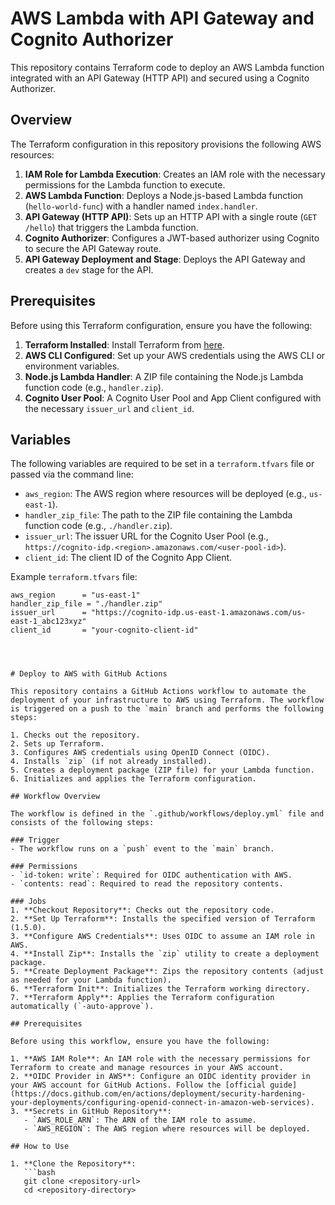 # AWS Lambda with API Gateway and Cognito Authorizer

This repository contains Terraform code to deploy an AWS Lambda function integrated with an API Gateway (HTTP API) and secured using a Cognito Authorizer.

## Overview

The Terraform configuration in this repository provisions the following AWS resources:

1. **IAM Role for Lambda Execution**: Creates an IAM role with the necessary permissions for the Lambda function to execute.
2. **AWS Lambda Function**: Deploys a Node.js-based Lambda function (`hello-world-func`) with a handler named `index.handler`.
3. **API Gateway (HTTP API)**: Sets up an HTTP API with a single route (`GET /hello`) that triggers the Lambda function.
4. **Cognito Authorizer**: Configures a JWT-based authorizer using Cognito to secure the API Gateway route.
5. **API Gateway Deployment and Stage**: Deploys the API Gateway and creates a `dev` stage for the API.

## Prerequisites

Before using this Terraform configuration, ensure you have the following:

1. **Terraform Installed**: Install Terraform from [here](https://www.terraform.io/downloads.html).
2. **AWS CLI Configured**: Set up your AWS credentials using the AWS CLI or environment variables.
3. **Node.js Lambda Handler**: A ZIP file containing the Node.js Lambda function code (e.g., `handler.zip`).
4. **Cognito User Pool**: A Cognito User Pool and App Client configured with the necessary `issuer_url` and `client_id`.

## Variables

The following variables are required to be set in a `terraform.tfvars` file or passed via the command line:

- `aws_region`: The AWS region where resources will be deployed (e.g., `us-east-1`).
- `handler_zip_file`: The path to the ZIP file containing the Lambda function code (e.g., `./handler.zip`).
- `issuer_url`: The issuer URL for the Cognito User Pool (e.g., `https://cognito-idp.<region>.amazonaws.com/<user-pool-id>`).
- `client_id`: The client ID of the Cognito App Client.

Example `terraform.tfvars` file:

```hcl
aws_region      = "us-east-1"
handler_zip_file = "./handler.zip"
issuer_url      = "https://cognito-idp.us-east-1.amazonaws.com/us-east-1_abc123xyz"
client_id       = "your-cognito-client-id"




# Deploy to AWS with GitHub Actions

This repository contains a GitHub Actions workflow to automate the deployment of your infrastructure to AWS using Terraform. The workflow is triggered on a push to the `main` branch and performs the following steps:

1. Checks out the repository.
2. Sets up Terraform.
3. Configures AWS credentials using OpenID Connect (OIDC).
4. Installs `zip` (if not already installed).
5. Creates a deployment package (ZIP file) for your Lambda function.
6. Initializes and applies the Terraform configuration.

## Workflow Overview

The workflow is defined in the `.github/workflows/deploy.yml` file and consists of the following steps:

### Trigger
- The workflow runs on a `push` event to the `main` branch.

### Permissions
- `id-token: write`: Required for OIDC authentication with AWS.
- `contents: read`: Required to read the repository contents.

### Jobs
1. **Checkout Repository**: Checks out the repository code.
2. **Set Up Terraform**: Installs the specified version of Terraform (1.5.0).
3. **Configure AWS Credentials**: Uses OIDC to assume an IAM role in AWS.
4. **Install Zip**: Installs the `zip` utility to create a deployment package.
5. **Create Deployment Package**: Zips the repository contents (adjust as needed for your Lambda function).
6. **Terraform Init**: Initializes the Terraform working directory.
7. **Terraform Apply**: Applies the Terraform configuration automatically (`-auto-approve`).

## Prerequisites

Before using this workflow, ensure you have the following:

1. **AWS IAM Role**: An IAM role with the necessary permissions for Terraform to create and manage resources in your AWS account.
2. **OIDC Provider in AWS**: Configure an OIDC identity provider in your AWS account for GitHub Actions. Follow the [official guide](https://docs.github.com/en/actions/deployment/security-hardening-your-deployments/configuring-openid-connect-in-amazon-web-services).
3. **Secrets in GitHub Repository**:
   - `AWS_ROLE_ARN`: The ARN of the IAM role to assume.
   - `AWS_REGION`: The AWS region where resources will be deployed.

## How to Use

1. **Clone the Repository**:
   ```bash
   git clone <repository-url>
   cd <repository-directory>



